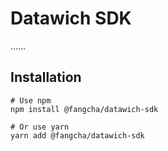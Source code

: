 # Datawich SDK
……

## Installation
```
# Use npm
npm install @fangcha/datawich-sdk

# Or use yarn
yarn add @fangcha/datawich-sdk
```
